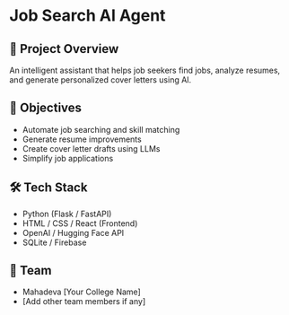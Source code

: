 # Job Search AI Agent

## 🎯 Project Overview
An intelligent assistant that helps job seekers find jobs, analyze resumes, and generate personalized cover letters using AI.

## 🧠 Objectives
- Automate job searching and skill matching
- Generate resume improvements
- Create cover letter drafts using LLMs
- Simplify job applications

## 🛠 Tech Stack
- Python (Flask / FastAPI)
- HTML / CSS / React (Frontend)
- OpenAI / Hugging Face API
- SQLite / Firebase

## 👥 Team
- Mahadeva [Your College Name]
- [Add other team members if any]
